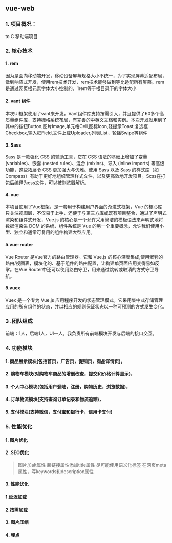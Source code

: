 ## vue-web
### 1. 项目概况：
to C 移动端项目
### 2. 核心技术
#### 1.  rem
因为是面向移动端开发，移动设备屏幕规格大小不统一，为了实现屏幕适配布局，做到响应式开发，使用rem技术开发，rem技术能够做到等比适配所有屏幕。rem是通过网页根元素字体大小控制的，1rem等于根目录下的字体大小
#### 2. vant 组件
本次UI框架使用了vant来开发，Vant组件库支持按需引入，并且提供了60多个高质量组件库，支持栅格系统布局，有完善的中英文文档和实例。本次开发就用到了其中的按钮Button,图片Image,单元格Cell,图标Icon,轻提示Toast,复选框Checkbox,输入框Field,文件上载Uploader,列表List，轮播Swipe等组件
#### 3. Sass
Sass 是一款强化 CSS 的辅助工具，它在 CSS 语法的基础上增加了变量 (variables)、嵌套 (nested rules)、混合 (mixins)、导入 (inline imports) 等高级功能，这些拓展令 CSS 更加强大与优雅。使用 Sass 以及 Sass 的样式库（如 Compass）有助于更好地组织管理样式文件，以及更高效地开发项目。Scss在打包后编译为css文件，可以被浏览器解析。
#### 4. vue
本项目使用了Vue框架，是一套用于构建用户界面的渐进式框架，Vue 的核心库只关注视图层，不仅易于上手，还便于与第三方库或既有项目整合，通过了声明式渲染和组件式开发，Vue.js 的核心是一个允许采用简洁的模板语法来声明式地将数据渲染进 DOM 的系统，组件系统是 Vue 的另一个重要概念，允许我们使用小型、独立和通常可复用的组件构建大型应用。
#### 5.vue-router
Vue Router 是Vue官方的路由管理器。它和 Vue.js 的核心深度集成,使用嵌套的路由/视图表，模块化的、基于组件的路由配置，让构建单页面应用变得易如反掌。在Vue Router中还可以使用路由守卫，用来通过跳转或取消的方式守卫导航。
#### 5.vuex
Vuex 是一个专为 Vue.js 应用程序开发的状态管理模式。它采用集中式存储管理应用的所有组件的状态，并以相应的规则保证状态以一种可预测的方式发生变化。
### 3 .团队组成
前端：1人，后端1人，UI一人。我负责所有前端模块开发与后端的接口交互。
### 4. 功能模块
#### 1. 商品展示模块(包括首页，广告页，促销页，商品详情页)，
#### 2. 购物车模块(对购物车商品的增删改查，提交和价格计算显示)，
#### 3. 个人中心模块(包括用户登陆，注册，购物历史，浏览数据)，
#### 4. 订单物流模块(支持查询订单记录和物流追踪)，
#### 5. 支付模块(支持微信，支付宝和银行卡，信用卡支付)
### 5. 性能优化
#### 1. 图片优化
#### 2 .SEO优化
>图片加alt属性
>超链接属性添加title属性
>尽可能使用语义化标签
>在网页meta属性，写keywords和description属性
#### 3. 性能优化
#### 1.延迟加载

#### 2.按需加载

#### 3. 图片压缩

#### 4. 埋点

